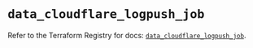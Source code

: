 # `data_cloudflare_logpush_job`

Refer to the Terraform Registry for docs: [`data_cloudflare_logpush_job`](https://registry.terraform.io/providers/cloudflare/cloudflare/5.10.0/docs/data-sources/logpush_job).

